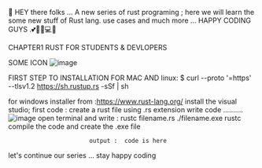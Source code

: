 🤚 
HEY there folks ...
A new series of rust programing ;
here we will learn the some new stuff of Rust lang.  use cases and much  more ...
HAPPY CODING GUYS .💕🚀🚀💻🤖

   CHAPTER1
   RUST FOR STUDENTS & DEVLOPERS 


   SOME ICON ![image](https://github.com/user-attachments/assets/8b0a35a9-16e3-4bf1-a4c8-42753cb9037f)


   FIRST STEP TO  INSTALLATION 
   FOR MAC AND linux:
 $ curl --proto '=https' --tlsv1.2 https://sh.rustup.rs -sSf | sh

 for windows installer from :https://www.rust-lang.org/
 install  the visual  studio;
  first code :
  create a rust file using .rs extension 
  write code   ..........![image](https://github.com/user-attachments/assets/0218c5f1-1ae9-48cd-84e3-5105c11ee587)
  open terminal and write :  rustc filename.rs
                           ./filename.exe 
                           rustc compile the code and create the .exe file 


                           output :  code is here 



  let's continue our series ... 
  stay  happy coding
